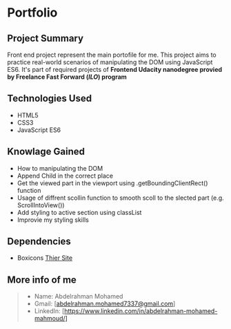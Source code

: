 # Portfolio

## Project Summary
Front end project represent the main portofile for me. This project aims to practice real-world scenarios of manipulating the DOM using JavaScript ES6. It's part of required projects of **Frontend Udacity nanodegree provied by Freelance Fast Forward (*ILO*) program**

## Technologies Used
- HTML5
- CSS3
- JavaScript ES6

## Knowlage Gained
- How to manipulating the DOM
- Append Child in the correct place
- Get the viewed part in the viewport using .getBoundingClientRect() function
- Usage of diffrent scollin function to smooth scoll to the slected part (e.g. ScrollIntoView())
- Add styling to active section using classList
- Improvie my styling skills

## Dependencies
- Boxicons [Thier Site](https://boxicons.com/)

## More info of me
> - Name: Abdelrahman Mohamed
> - Gmail: [abdelrahman.mohamed7337@gmail.com]
> - LinkedIn: [https://www.linkedin.com/in/abdelrahman-mohamed-mahmoud/]
